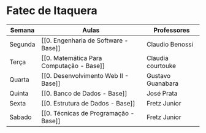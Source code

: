 # Fatec de Itaquera

| Semana  | Aulas                                    | Professores       |
| ------- | ---------------------------------------- | ----------------- |
| Segunda | [[0. Engenharia de Software - Base]]     | Claudio Benossi   |
| Terça   | [[0. Matemática Para Computação - Base]] | Claudia courtouke |
| Quarta  | [[0. Desenvolvimento Web II - Base]]     | Gustavo Guanabara |
| Quinta  | [[0. Banco de Dados - Base]]             | José Prata        |
| Sexta   | [[0. Estrutura de Dados - Base]]         | Fretz Junior      |
| Sabado  | [[0. Técnicas de Programação - Base]]    | Fretz Junior      |

